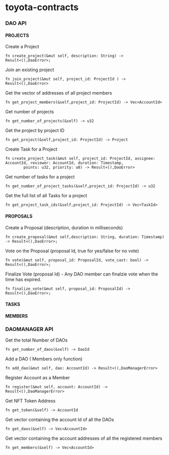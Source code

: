 # toyota-contracts

### DAO API

#### PROJECTS

Create a Project
```
fn create_project(&mut self, description: String) -> Result<(),DaoError>;
```

Join an existing project
```
fn join_project(&mut self, project_id: ProjectId ) -> Result<(),DaoError>
```

Get the vector of addresses of all project members
```
fn get_project_members(&self,project_id: ProjectId) -> Vec<AccountId>
```

Get number of projects
```
fn get_number_of_projects(&self) -> u32
```

Get the project by project ID
```
fn get_project(&self,project_id: ProjectId) -> Project
```

Create Task for a Project
```
fn create_project_task(&mut self, project_id: ProjectId, assignee: AccountId, reviewer: AccountId, duration: Timestamp,
        points: u32, priority: u8) -> Result<(),DaoError>
```

Get number of tasks for a project
```
fn get_number_of_project_tasks(&self,project_id: ProjectId) -> u32
```

Get the full list of all Tasks for a project
```
fn get_project_task_ids(&self,project_id: ProjectId) -> Vec<TaskId>
```



#### PROPOSALS

Create a Proposal (description, duration in milliseconds)
```
fn create_proposal(&mut self,description: String, duration: Timestamp) -> Result<(),DaoError>;
```

Vote on the Proposal (proposal Id, true for yes/false for no vote)
```
fn vote(&mut self, proposal_id: ProposalId, vote_cast: bool) -> Result<(),DaoError>;
```

Finalize Vote (proposal Id) - Any DAO member can finalzie vote when the time has expired.
```
fn finalize_vote(&mut self, proposal_id: ProposalId) -> Result<(),DaoError>;
```

#### TASKS

#### MEMBERS


### DAOMANAGER API

Get the total Number of DAOs
```
fn get_number_of_daos(&self) -> DaoId
```

Add a DAO ( Members only function)
```
fn add_dao(&mut self, dao: AccountId) -> Result<(),DaoManagerError>
```

Register Account as a Member
```
fn register(&mut self, account: AccountId) -> Result<(),DaoManagerError>
```

Get NFT Token Address
```
fn get_token(&self) -> AccountId
```

Get vector containing the account Id of all the DAOs
```
fn get_daos(&self) -> Vec<AccountId>
```

Get vector containing the account addresses of all the registered members
```
fn get_members(&self) -> Vec<AccountId>
```
